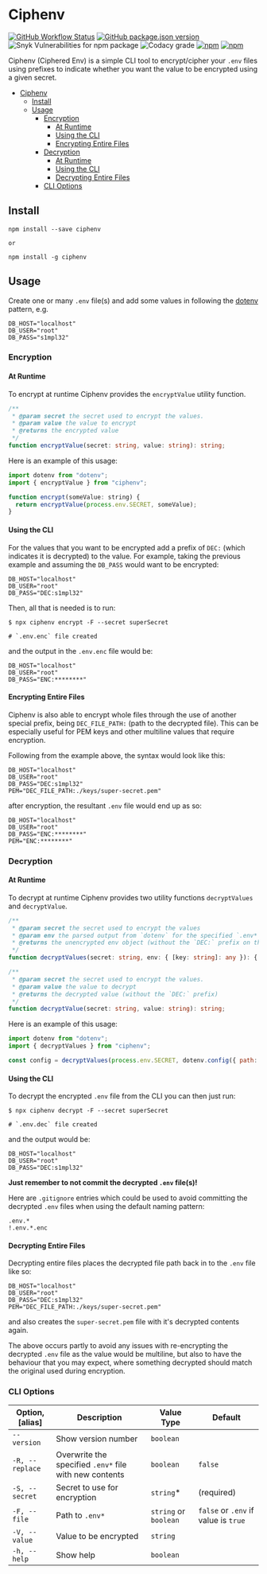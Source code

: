 # Ciphenv

[![GitHub Workflow Status](https://img.shields.io/github/workflow/status/dvdprrsh/ciphenv/Build%20and%20Publish?logo=github&style=for-the-badge)](https://github.com/dvdprrsh/Ciphenv/actions?query=workflow%3A%22Build+and+Publish%22)
[![GitHub package.json version](https://img.shields.io/github/package-json/v/dvdprrsh/Ciphenv?logo=github&style=for-the-badge)](https://github.com/dvdprrsh/Ciphenv)
![Snyk Vulnerabilities for npm package](https://img.shields.io/snyk/vulnerabilities/npm/ciphenv?logo=snyk&style=for-the-badge)
![Codacy grade](https://img.shields.io/codacy/grade/6244e596f81b48a5ba34d5aa0a8c55ff?logo=codacy&style=for-the-badge)
[![npm](https://img.shields.io/npm/dw/ciphenv?logo=npm&style=for-the-badge)](https://www.npmjs.com/package/ciphenv)
[![npm](https://img.shields.io/npm/v/ciphenv?logo=npm&style=for-the-badge)](https://www.npmjs.com/package/ciphenv)

Ciphenv (Ciphered Env) is a simple CLI tool to encrypt/cipher your `.env` files using prefixes to indicate whether you want the value to be encrypted using a given secret.

- [Ciphenv](#ciphenv)
  - [Install](#install)
  - [Usage](#usage)
    - [Encryption](#encryption)
      - [At Runtime](#at-runtime)
      - [Using the CLI](#using-the-cli)
      - [Encrypting Entire Files](#encrypting-entire-files)
    - [Decryption](#decryption)
      - [At Runtime](#at-runtime-1)
      - [Using the CLI](#using-the-cli-1)
      - [Decrypting Entire Files](#decrypting-entire-files)
    - [CLI Options](#cli-options)

## Install

```shell
npm install --save ciphenv

or

npm install -g ciphenv
```

## Usage

Create one or many `.env` file(s) and add some values in following the [dotenv](https://www.npmjs.com/package/dotenv) pattern, e.g.

```text
DB_HOST="localhost"
DB_USER="root"
DB_PASS="s1mpl32"
```

### Encryption

#### At Runtime

To encrypt at runtime Ciphenv provides the `encryptValue` utility function.

```ts
/**
 * @param secret the secret used to encrypt the values.
 * @param value the value to encrypt
 * @returns the encrypted value
 */
function encryptValue(secret: string, value: string): string;
```

Here is an example of this usage:

```js
import dotenv from "dotenv";
import { encryptValue } from "ciphenv";

function encrypt(someValue: string) {
  return encryptValue(process.env.SECRET, someValue);
}
```

#### Using the CLI

For the values that you want to be encrypted add a prefix of `DEC:` (which indicates it is decrypted) to the value. For example, taking the previous example and assuming the `DB_PASS` would want to be encrypted:

```text
DB_HOST="localhost"
DB_USER="root"
DB_PASS="DEC:s1mpl32"
```

Then, all that is needed is to run:

```shell
$ npx ciphenv encrypt -F --secret superSecret

# `.env.enc` file created
```

and the output in the `.env.enc` file would be:

```text
DB_HOST="localhost"
DB_USER="root"
DB_PASS="ENC:********"
```

#### Encrypting Entire Files

Ciphenv is also able to encrypt whole files through the use of another special prefix, being `DEC_FILE_PATH:` (path to the decrypted file). This can be especially useful for PEM keys and other multiline values that require encryption.

Following from the example above, the syntax would look like this:

```text
DB_HOST="localhost"
DB_USER="root"
DB_PASS="DEC:s1mpl32"
PEM="DEC_FILE_PATH:./keys/super-secret.pem"
```

after encryption, the resultant `.env` file would end up as so:

```text
DB_HOST="localhost"
DB_USER="root"
DB_PASS="ENC:********"
PEM="ENC:********"
```

### Decryption

#### At Runtime

To decrypt at runtime Ciphenv provides two utility functions `decryptValues` and `decryptValue`.

```ts
/**
 * @param secret the secret used to encrypt the values
 * @param env the parsed output from `dotenv` for the specified `.env*` file
 * @returns the unencrypted env object (without the `DEC:` prefix on the values)
 */
function decryptValues(secret: string, env: { [key: string]: any }): { [key: string]: any };

/**
 * @param secret the secret used to encrypt the values.
 * @param value the value to decrypt
 * @returns the decrypted value (without the `DEC:` prefix)
 */
function decryptValue(secret: string, value: string): string;
```

Here is an example of this usage:

```js
import dotenv from "dotenv";
import { decryptValues } from "ciphenv";

const config = decryptValues(process.env.SECRET, dotenv.config({ path: `.env.${NODE_ENV}.enc` }).parsed);
```

#### Using the CLI

To decrypt the encrypted `.env` file from the CLI you can then just run:

```shell
$ npx ciphenv decrypt -F --secret superSecret

# `.env.dec` file created
```

and the output would be:

```text
DB_HOST="localhost"
DB_USER="root"
DB_PASS="DEC:s1mpl32"
```

**Just remember to not commit the decrypted `.env` file(s)!**

Here are `.gitignore` entries which could be used to avoid committing the decrypted `.env` files when using the default naming pattern:

```text
.env.*
!.env.*.enc
```

#### Decrypting Entire Files

Decrypting entire files places the decrypted file path back in to the `.env` file like so:

```text
DB_HOST="localhost"
DB_USER="root"
DB_PASS="DEC:s1mpl32"
PEM="DEC_FILE_PATH:./keys/super-secret.pem"
```

and also creates the `super-secret.pem` file with it's decrypted contents again.

The above occurs partly to avoid any issues with re-encrypting the decrypted `.env` file as the value would be multiline, but also to have the behaviour that you may expect, where something decrypted should match the original used during encryption.

### CLI Options

| Option, [alias] | Description                                            | Value Type            | Default                              |
| --------------- | ------------------------------------------------------ | --------------------- | ------------------------------------ |
| `--version`     | Show version number                                    | `boolean`             |                                      |
| `-R, --replace` | Overwrite the specified `.env*` file with new contents | `boolean`             | `false`                              |
| `-S, --secret`  | Secret to use for encryption                           | `string`\*            | (required)                           |
| `-F, --file`    | Path to `.env*`                                        | `string` or `boolean` | `false` or `.env` if value is `true` |
| `-V, --value`   | Value to be encrypted                                  | `string`              |                                      |
| `-h, --help`    | Show help                                              | `boolean`             |                                      |
